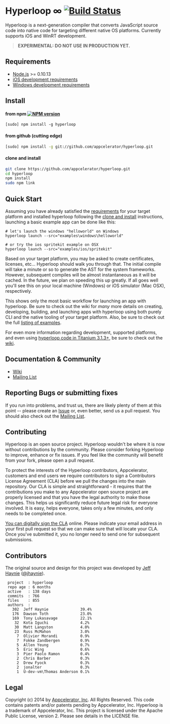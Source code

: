 # Hyperloop ∞ [![Build Status](https://travis-ci.org/appcelerator/hyperloop.png)](https://travis-ci.org/appcelerator/hyperloop)

Hyperloop is a next-generation compiler that converts JavaScript source code into native code for targeting different native OS platforms. Currently supports iOS and WinRT development.

> **EXPERIMENTAL: DO NOT USE IN PRODUCTION YET.**

## Requirements

* [Node.js](http://nodejs.org/) >= 0.10.13
* [iOS development requirements](https://github.com/appcelerator/hyperloop/wiki/Getting-started-with-iOS-and-Hyperloop)
* [Windows development requirements](https://github.com/appcelerator/hyperloop/wiki/Running-Hyperloop-on-Windows)

## Install

#### from npm [![NPM version](https://badge.fury.io/js/hyperloop.png)](http://badge.fury.io/js/hyperloop)

```
[sudo] npm install -g hyperloop
```

#### from github (cutting edge)

```bash
[sudo] npm install -g git://github.com/appcelerator/hyperloop.git
```

#### clone and install

```bash
git clone https://github.com/appcelerator/hyperloop.git
cd hyperloop
npm install
sudo npm link
```

## Quick Start

Assuming you have already satisfied the [requirements](https://github.com/appcelerator/hyperloop#requirements) for your target platform and installed hyperloop following the [clone and install](https://github.com/appcelerator/hyperloop#clone-and-install) instructions, launching a basic example app can be done like this:

```
# let's launch the windows "helloworld" on Windows
hyperloop launch --src="examples\windows\helloworld"

# or try the ios spritekit example on OSX
hyperloop launch --src="examples/ios/spritekit"
```

Based on your target platform, you may be asked to create certificates, licenses, etc... Hyperloop should walk you through that. The initial compile will take a minute or so to generate the AST for the system frameworks. However, subsequent compiles will be almost instantaneous as it will be cached.  In the future, we plan on speeding this up greatly. If all goes well you'll see this on your local machine (Windows) or iOS simulator (Mac OSX), respectively.

This shows only the most basic workflow for launching an app with hyperloop. Be sure to check out the wiki for _many_ more details on creating, developing, building, and launching apps with hyperloop using both purely CLI and the native tooling of your target platform. Also, be sure to check out the full [listing of examples](https://github.com/appcelerator/hyperloop/tree/master/examples).

For even more information regarding development, supported platforms, and even using [hyperloop code in Titanium 3.1.3+](https://github.com/appcelerator/hyperloop/wiki/Using-Hyperloop-code-in-Ti.Current-SDK), be sure to check out the [wiki](https://github.com/appcelerator/hyperloop/wiki).

## Documentation & Community

- [Wiki](https://github.com/appcelerator/hyperloop/wiki)
- [Mailing List](https://groups.google.com/forum/#!forum/tinext)

## Reporting Bugs or submitting fixes

If you run into problems, and trust us, there are likely plenty of them at this point -- please create an [Issue](https://github.com/appcelerator/hyperloop/issues) or, even better, send us a pull request. You should also check out the [Mailing List](https://groups.google.com/forum/#!forum/tinext).

## Contributing

Hyperloop is an open source project.  Hyperloop wouldn't be where it is now without contributions by the community. Please consider forking Hyperloop to improve, enhance or fix issues. If you feel like the community will benefit from your fork, please open a pull request.

To protect the interests of the Hyperloop contributors, Appcelerator, customers and end users we require contributors to sign a Contributors License Agreement (CLA) before we pull the changes into the main repository. Our CLA is simple and straightforward - it requires that the contributions you make to any Appcelerator open source project are properly licensed and that you have the legal authority to make those changes. This helps us significantly reduce future legal risk for everyone involved. It is easy, helps everyone, takes only a few minutes, and only needs to be completed once.

[You can digitally sign the CLA](http://bit.ly/app_cla) online. Please indicate your email address in your first pull request so that we can make sure that will locate your CLA.  Once you've submitted it, you no longer need to send one for subsequent submissions.

## Contributors

The original source and design for this project was developed by [Jeff Haynie](http://github.com/jhaynie) ([@jhaynie](http://twitter.com/jhaynie)).

```
 project  : hyperloop
 repo age : 6 months
 active   : 138 days
 commits  : 766
 files    : 855
 authors  :
   302  Jeff Haynie              39.4%
   176  Dawson Toth              23.0%
   169  Tony Lukasavage          22.1%
    32  Kota Iguchi              4.2%
    30  Matt Langston            4.0%
    23  Russ McMahon             3.0%
     7  Olivier Morandi          0.9%
     7  Fokke Zandbergen         0.9%
     5  Allen Yeung              0.7%
     5  Eric Wing                0.6%
     3  Pier Paolo Ramon         0.4%
     2  Chris Barber             0.3%
     2  Drew Fyock               0.3%
     2  jonalter                 0.3%
     1  U-dev-vm\Thomas Anderson 0.1%
```

## Legal

Copyright (c) 2014 by [Appcelerator, Inc](http://www.appcelerator.com). All Rights Reserved.
This code contains patents and/or patents pending by Appcelerator, Inc.
Hyperloop is a trademark of Appcelerator, Inc.
This project is licensed under the Apache Public License, version 2.  Please see details in the LICENSE file.

